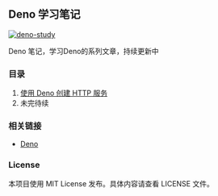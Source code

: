 ## Deno 学习笔记
[![deno-study](https://img.shields.io/badge/deno-study-brightgreen)](https://github.com/liruifengv/Deno-study)


Deno 笔记，学习Deno的系列文章，持续更新中

### 目录

1. [使用 Deno  创建 HTTP 服务](./docs/使用Deno创建HTTP服务.md)
2. 未完待续

### 相关链接

- [Deno](https://github.com/denoland/deno)

### License

本项目使用 MIT License 发布。具体内容请查看 LICENSE 文件。

